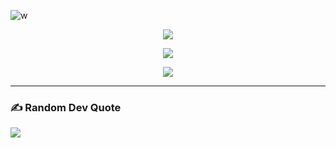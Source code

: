   ![w](https://github.com/user-attachments/assets/10663fdd-f42e-4659-bd68-4333da087765)
 
  <p align="center">
    <img align="center" src="https://github-readme-stats.vercel.app/api?username=NotTheJerry&theme=dark&hide_border=false&include_all_commits=false&count_private=false">
  </p>
  <p align="center">
    <img align="center" src="https://nirzak-streak-stats.vercel.app/?user=NotTheJerry&theme=dark&hide_border=false">
  </p>

  <p align="center">
    <img align="center" src="https://github-readme-stats.vercel.app/api/top-langs/?username=NotTheJerry&theme=dark&hide_border=false&include_all_commits=false&count_private=false&layout=compact">
  </p>
  
  ---
  ### ✍️ Random Dev Quote
  ![](https://quotes-github-readme.vercel.app/api?type=horizontal&theme=radical)
  
  <!-- Proudly created with GPRM ( https://gprm.itsvg.in ) 
  # 📊 GitHub Stats:
  ![](https://github-readme-stats.vercel.app/api?username=NotTheJerry&theme=dark&hide_border=false&include_all_commits=true&count_private=true)<br/>
  ![](https://github-readme-streak-stats.herokuapp.com/?user=NotTheJerry&theme=dark&hide_border=false)<br/>
  ![](https://github-readme-stats.vercel.app/api/top-langs/?username=NotTheJerry&theme=dark&hide_border=false&include_all_commits=true&count_private=true&layout=compact)
  
  ### 🔝 Top Contributed Repo
  ![](https://github-contributor-stats.vercel.app/api?username=NotTheJerry&limit=5&theme=dark&combine_all_yearly_contributions=true)
  -->
